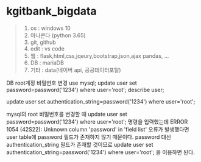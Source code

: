 # kgitbank_bigdata
> 1. os : windows 10
> 2. 아나콘다 (python 3.65)
> 3. git, github
> 4. edit : vs code
> 5. 웹 : flask,html,css,jqeury,bootstrap,json,ajax 
          pandas, ...
> 6. DB : mariaDB
> 7. 기타 : data(네이버 api, 공공데이터포탈)


DB root계정 비밀번호 변경
use mysql;
update user set password=password('1234') where user='root';
describe user;

update user set authentication_string=password('1234') where user='root';

mysql의 root 비밀번호를 변경할 때 update user set password=password('1234') where user='root'; 
명령을 입력했는데 ERROR 1054 (42S22): Unknown column 'password' in 'field list' 오류가 발생했다면 
user table에 password 필드가 존재하지 않기 때문이다. 
password 대신 authentication_string 필드가 존재할 것이므로 
update user set authentication_string=password('1234') where user='root'; 을 이용하면 된다.
